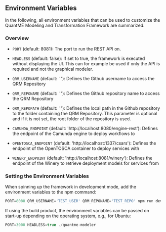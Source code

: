 ## Environment Variables

In the following, all environment variables that can be used to customize the QuantME Modeling and Transformation Framework are summarized.

### Overview

* ```PORT``` (default: 8081): The port to run the REST API on. 

* ```HEADLESS``` (default: false): If set to true, the framework is executed without displaying the UI. 
This can for example be used if only the API is required and not the graphical modeler.

* ```QRM_USERNAME``` (default: ' '): Defines the Github username to access the QRM Repository

* ```QRM_REPONAME``` (default: ' '): Defines the Github repository name to access the QRM Repository

* ```QRM_REPOPATH``` (default: ' '): Defines the local path in the Github repository to the folder containing the QRM Repository. 
  This parameter is optional and if it is not set, the root folder of the repository is used.

* ```CAMUNDA_ENDPOINT``` (default: 'http://localhost:8080/engine-rest'): Defines the endpoint of the Camunda engine to deploy workflows to

* ```OPENTOSCA_ENDPOINT``` (default: 'http://localhost:1337/csars'): Defines the endpoint of the OpenTOSCA container to deploy services with

* ```WINERY_ENDPOINT``` (default: 'http://localhost:8081/winery'): Defines the endpoint of the Winery to retrieve deployment models for services from

### Setting the Environment Variables

When spinning up the framework in development mode, add the environment variables to the npm command:

```javascript
PORT=8088 QRM_USERNAME='TEST_USER' QRM_REPONAME='TEST_REPO' npm run dev
```

If using the build product, the environment variables can be passed on start-up depending on the operating system, e.g., for Ubuntu:

```javascript
PORT=3000 HEADLESS=true ./quantme-modeler
```